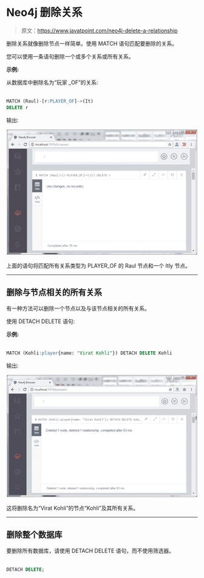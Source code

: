 # Neo4j 删除关系

> 原文：<https://www.javatpoint.com/neo4j-delete-a-relationship>

删除关系就像删除节点一样简单。使用 MATCH 语句匹配要删除的关系。

您可以使用一条语句删除一个或多个关系或所有关系。

**示例:**

从数据库中删除名为“玩家 _OF”的关系:

```sql

MATCH (Raul)-[r:PLAYER_OF]->(It)
DELETE r 

```

输出:

![Neo4j Delete a relationship 1](img/851f3c5ee2cf9ddbaa81f446822cfa5f.png)

上面的语句将匹配所有关系类型为 PLAYER_OF 的 Raul 节点和一个 Itly 节点。

* * *

## 删除与节点相关的所有关系

有一种方法可以删除一个节点以及与该节点相关的所有关系。

使用 DETACH DELETE 语句:

**示例:**

```sql

MATCH (Kohli:player{name: "Virat Kohli"}) DETACH DELETE Kohli

```

输出:

![Neo4j Delete a relationship 2](img/23e881aa16202197a47a5cf2095ecabb.png)

这将删除名为“Virat Kohli”的节点“Kohli”及其所有关系。

* * *

## 删除整个数据库

要删除所有数据库，请使用 DETACH DELETE 语句，而不使用筛选器。

```sql

DETACH DELETE; 

```